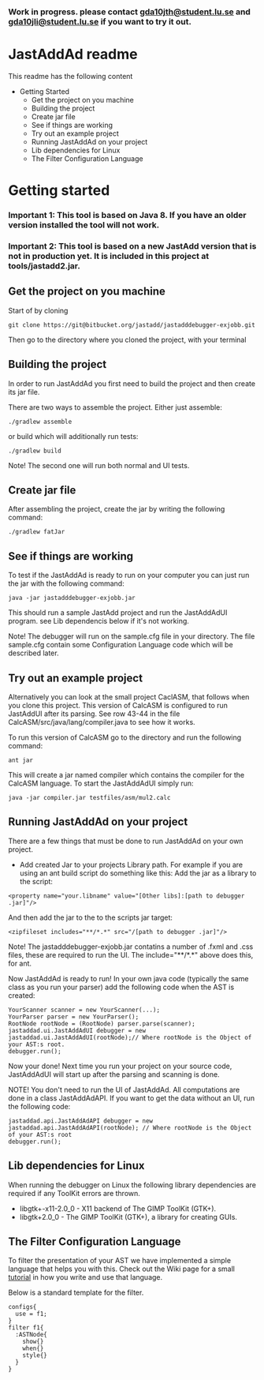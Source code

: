 ### Work in progress. please contact gda10jth@student.lu.se and gda10jli@student.lu.se if you want to try it out. ###

# JastAddAd readme #
This readme has the following content

* Getting Started 
    - Get the project on you machine
    - Building the project
    - Create jar file
    - See if things are working
    - Try out an example project
    - Running JastAddAd on your project
    - Lib dependencies for Linux
    - The Filter Configuration Language


# Getting started #
### Important 1: This tool is based on Java 8. If you have an older version installed the tool will not work. ###
### Important 2: This tool is based on a new JastAdd version that is not in production yet. It is included in this project at tools/jastadd2.jar. ###
## Get the project on you machine ##


Start of by cloning 
```
git clone https://git@bitbucket.org/jastadd/jastadddebugger-exjobb.git
```
Then go to the directory where you cloned the project, with your terminal

## Building the project ##
In order to run JastAddAd you first need to build the project and then create its jar file.

There are two ways to assemble the project. Either just assemble:
```
./gradlew assemble
```
or build which will additionally run tests:
```
./gradlew build
```
Note! The second one will run both normal and UI tests.

## Create jar file ##
After assembling the project, create the jar by writing the following command:
```
./gradlew fatJar
```
## See if things are working ##
To test if the JastAddAd is ready to run on your computer you can just run the jar with the following command:
```
java -jar jastadddebugger-exjobb.jar
```
This should run a sample JastAdd project and run the JastAddAdUI program. see Lib dependencis below if it's not working.

Note! The debugger will run on the sample.cfg file in your directory. The file sample.cfg contain some Configuration Language code which will be described later.

## Try out an example project ##
Alternatively you can look at the small project CaclASM, that follows when you clone this project. This version of CalcASM is configured to run JastAddUI after its parsing. See row 43-44 in the file CalcASM/src/java/lang/compiler.java to see how it works. 

To run this version of CalcASM go to the directory and run the following command: 
```
ant jar
```
This will create a jar named compiler which contains the compiler for the CalcASM language. 
To start the JastAddAdUI simply run:
```
java -jar compiler.jar testfiles/asm/mul2.calc
```

## Running JastAddAd on your project ##
There are a few things that must be done to run JastAddAd on your own project.

* Add created Jar to your projects Library path.
For example if you are using an ant build script do something like this:
Add the jar as a library to the script:
```
<property name="your.libname" value="[Other libs]:[path to debugger .jar]"/>
```
And then add the jar to the to the scripts jar target:
```
<zipfileset includes="**/*.*" src="/[path to debugger .jar]"/> 
```
Note! The jastadddebugger-exjobb.jar contatins a number of .fxml and .css files, these are required to run the UI. The include="\*\*/\*.\*" above does this, for ant. 

Now JastAddAd is ready to run! In your own java code (typically the same class as you run your parser) add the following code when the AST is created: 
```
YourScanner scanner = new YourScanner(...);
YourParser parser = new YourParser();
RootNode rootNode = (RootNode) parser.parse(scanner);
jastaddad.ui.JastAddAdUI debugger = new jastaddad.ui.JastAddAdUI(rootNode);// Where rootNode is the Object of your AST:s root.
debugger.run();
```

Now your done! Next time you run your project on your source code, JastAddAdUI will start up after the parsing and scanning is done. 

NOTE! You don't need to run the UI of JastAddAd. All computations are done in a class JastAddAdAPI. If you want to get the data without an UI, run the following code:
```
jastaddad.api.JastAddAdAPI debugger = new jastaddad.api.JastAddAdAPI(rootNode); // Where rootNode is the Object of your AST:s root
debugger.run();
```

## Lib dependencies for Linux ##

When running the debugger on Linux the following library dependencies are required if any ToolKit errors are thrown.

- libgtk+-x11-2.0_0 - X11 backend of The GIMP ToolKit (GTK+).
- libgtk+2.0_0 - The GIMP ToolKit (GTK+), a library for creating GUIs.

## The Filter Configuration Language ##

To filter the presentation of your AST we have implemented a simple language that helps you with this. 
Check out the Wiki page for a small [tutorial](https://bitbucket.org/jastadd/jastadddebugger-exjobb/wiki/The%20Filter%20Configuration%20Language) in how you write and use that language.

Below is a standard template for the filter.

```
configs{
  use = f1;
}
filter f1{
  :ASTNode{
    show{}
    when{}
    style{}
  }
}

```